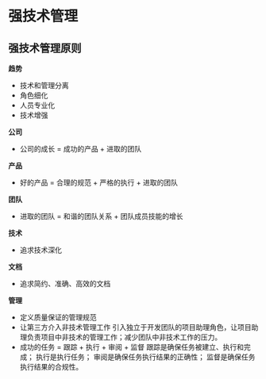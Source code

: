# 强技术管理

## 强技术管理原则

**趋势**
- 技术和管理分离
- 角色细化
- 人员专业化
- 技术增强

**公司**
- 公司的成长 = 成功的产品 + 进取的团队

**产品**
- 好的产品 = 合理的规范 + 严格的执行 + 进取的团队

**团队**
- 进取的团队 = 和谐的团队关系 + 团队成员技能的增长

**技术**
- 追求技术深化

**文档**
- 追求简约、准确、高效的文档

**管理**
- 定义质量保证的管理规范
- 让第三方介入非技术管理工作
  引入独立于开发团队的项目助理角色，让项目助理负责项目中非技术的管理工作；减少团队中非技术工作的压力。
- 成功的任务 = 跟踪 + 执行 + 审阅 + 监督
  跟踪是确保任务被建立、执行和完成；
	执行是执行任务；
	审阅是确保任务执行结果的正确性；
	监督是确保任务执行结果的合规性。
